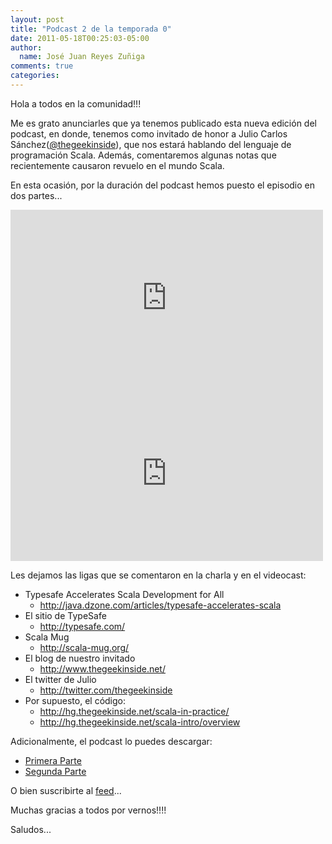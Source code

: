 ```yaml
---
layout: post
title: "Podcast 2 de la temporada 0"
date: 2011-05-18T00:25:03-05:00
author:
  name: José Juan Reyes Zuñiga
comments: true
categories: 
---
```

Hola a todos en la comunidad!!!

Me es grato anunciarles que ya tenemos publicado esta nueva edición del podcast, en donde, tenemos como invitado de honor a Julio Carlos Sánchez(<a href="http://twitter.com/thegeekinside">@thegeekinside</a>), que nos estará hablando del lenguaje de programación Scala. Además, comentaremos algunas notas que recientemente causaron revuelo en el mundo Scala.

En esta ocasión, por la duración del podcast hemos puesto el episodio en dos partes...

<iframe src="https://player.vimeo.com/video/23895985?color=06a113" height="281" width="500" frameborder="0"></iframe>
<!-- more -->
<iframe src="https://player.vimeo.com/video/23964525?color=06a113" height="281" width="500" frameborder="0"></iframe>

Les dejamos las ligas que se comentaron en la charla y en el videocast:
<ul>
  <li>Typesafe Accelerates Scala Development for All
<ul>
  <li><a href="http://java.dzone.com/articles/typesafe-accelerates-scala">http://java.dzone.com/articles/typesafe-accelerates-scala</a></li>
</ul>
</li>
  <li>El sitio de TypeSafe
<ul>
  <li><a href="http://typesafe.com/">http://typesafe.com/</a></li>
</ul>
</li>
  <li>Scala Mug
<ul>
  <li><a href="http://scala-mug.org/">http://scala-mug.org/</a></li>
</ul>
</li>
  <li>El blog de nuestro invitado
<ul>
  <li><a href="http://www.thegeekinside.net/">http://www.thegeekinside.net/</a></li>
</ul>
</li>
  <li>El twitter de Julio
<ul>
  <li><a href="http://twitter.com/thegeekinside">http://twitter.com/thegeekinside</a></li>
</ul>
</li>
  <li>Por supuesto, el código:
<ul>
  <li><a href="http://hg.thegeekinside.net/scala-in-practice/">http://hg.thegeekinside.net/scala-in-practice/</a></li>
  <li><a href="http://hg.thegeekinside.net/scala-intro/overview">http://hg.thegeekinside.net/scala-intro/overview</a></li>
</ul>
</li>
</ul>
Adicionalmente, el podcast lo puedes descargar:
<ul>
  <li><a href="http://s3.amazonaws.com/media.vivecodigo.org/podcast/temporada0/ViveCodigo00x02_a.mov">Primera Parte</a></li>
  <li><a href="http://s3.amazonaws.com/media.vivecodigo.org/podcast/temporada0/ViveCodigo00x02_b.mov">Segunda Parte</a></li>
</ul>
O bien suscribirte al <a href="http://vivecodigo.org/blog/index.xml">feed</a>...

Muchas gracias a todos por vernos!!!!

Saludos...
